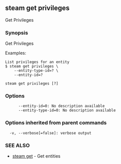 ## steam get privileges

Get Privileges

### Synopsis


Get Privileges

Examples:

    List privileges for an entity
    $ steam get privileges \
        --entity-type-id=? \
        --entity-id=?

```
steam get privileges [?]
```

### Options

```
      --entity-id=0: No description available
      --entity-type-id=0: No description available
```

### Options inherited from parent commands

```
  -v, --verbose[=false]: verbose output
```

### SEE ALSO
* [steam get](steam_get.md)	 - Get entities

